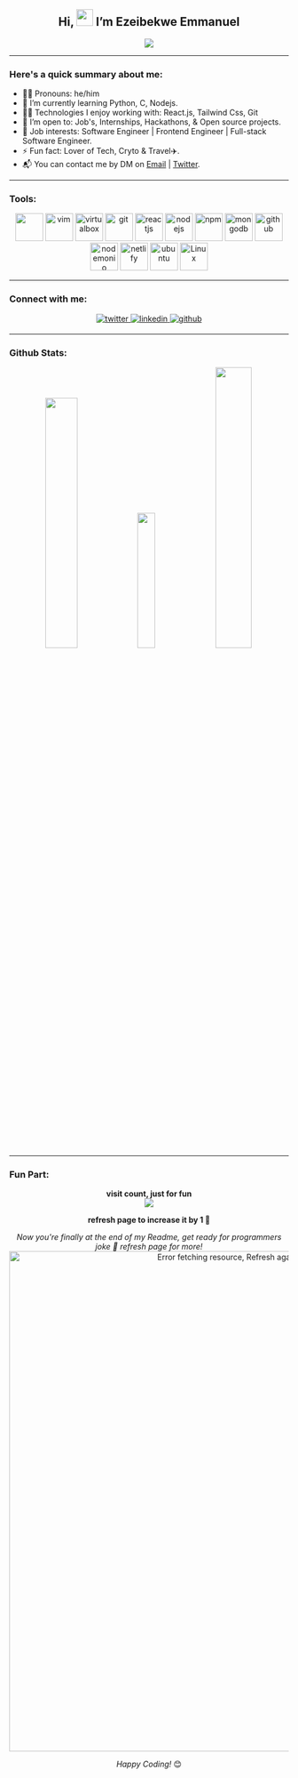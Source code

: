 ## <div align="center">Hi, <img src="https://media.giphy.com/media/hvRJCLFzcasrR4ia7z/giphy.gif" width="30px"> I’m Ezeibekwe Emmanuel</div> 

<div align="center">
<img src="https://readme-typing-svg.herokuapp.com/?lines=Software%20Engineer,;Full-stack%20Engineer%20-%20Frontend%20heavy.%20👨‍💻;With%202%2B%20years%20of%20coding%20experience;Lover%20Of%20Technology!%20😍;Love%20working%20remotely.%20🌍&font=Fira%20Code&center=true&width=550&height=45&color=FFFFFF&vCenter=true&size=22&pause=1500">
</div>

---

### Here's a quick summary about me:

- 👨‍💼 Pronouns: he/him
- 🌱 I’m currently learning Python, C, Nodejs.
- 👨‍💻 Technologies I enjoy working with: React.js, Tailwind Css, Git 
- 📂 I’m open to: Job's, Internships, Hackathons, & Open source projects.
- 💼 Job interests: Software Engineer | Frontend Engineer | Full-stack Software Engineer.
- ⚡ Fun fact: Lover of Tech, Cryto & Travel✈️.
- 📬 You can contact me by DM on [Email](mailto:ezeibekweemma@gmail.com) | [Twitter](https://twitter.com/ezeibekweemma).

---

### Tools:

<div align="center">
<img width="50" src="https://www.vectorlogo.zone/logos/visualstudio_code/visualstudio_code-icon.svg">

<img alt="vim" width="50px" src="https://www.vectorlogo.zone/logos/vim/vim-icon.svg" />

<img src="https://www.vectorlogo.zone/logos/virtualbox/virtualbox-icon.svg" alt="virtualbox" width="50"/>

<img src="https://www.vectorlogo.zone/logos/git-scm/git-scm-icon.svg" alt="git" width="50"/>

<img src="https://www.vectorlogo.zone/logos/reactjs/reactjs-icon.svg" alt="reactjs" width="50"/>
	
<img src="https://www.vectorlogo.zone/logos/nodejs/nodejs-icon.svg" alt="nodejs" width="50"/>
	
<img src="https://www.vectorlogo.zone/logos/npmjs/npmjs-ar21.svg" alt="npm" width="50">

<img src="https://img.icons8.com/color/452/mongodb.png" alt="mongodb" width="50">

<img src="https://www.vectorlogo.zone/logos/github/github-icon.svg" alt="github" width="50"/>

<img src="https://www.vectorlogo.zone/logos/nodemonio/nodemonio-icon.svg" alt="nodemonio" width="50"/>

<img src="https://www.vectorlogo.zone/logos/netlify/netlify-icon.svg" alt="netlify" width="50"/>
	
<img src="https://www.vectorlogo.zone/logos/ubuntu/ubuntu-icon.svg" alt="ubuntu" width="50"/>

<img alt="Linux" width="50px" src="https://www.vectorlogo.zone/logos/linux/linux-icon.svg" />
</div>

---

### Connect with me: 
<div align="center">
<a href="https://twitter.com/ezeibekweemma" target="_blank">
<img src=https://img.shields.io/badge/twitter-%2300acee.svg?&style=for-the-badge&logo=twitter&logoColor=white alt=twitter style="margin-bottom: 5px;" />
</a> 

<a href="https://linkedin.com/in/ezeibekweemma" target="_blank">
<img src=https://img.shields.io/badge/linkedin-%231E77B5.svg?&style=for-the-badge&logo=linkedin&logoColor=white alt=linkedin style="margin-bottom: 5px;" />
</a>

<a href="https://github.com/ezeibekweemma" target="_blank">
<img src=https://img.shields.io/badge/github-%2324292e.svg?&style=for-the-badge&logo=github&logoColor=white alt=github style="margin-bottom: 5px;" />
</a>
</div>

---

### Github Stats:
<div align="center">
  <img src="https://github-readme-stats.vercel.app/api?username=ezeibekweemma&show_icons=true&count_private=true&hide_border=true" width="34%"/>
  <img src="https://github-readme-stats.vercel.app/api/top-langs/?username=ezeibekweemma&hide_border=true&layout=compact" width="25%" />
  <img src="https://github-readme-streak-stats.herokuapp.com/?user=ezeibekweemma" width="36%" />
</div> 

---

### Fun Part:
<div align="center"> 
<b>visit count, just for fun</b><br>
  <img src="https://profile-counter.glitch.me/ezeibekweemma/count.svg" />
</div>
<p align="center">
  <b>refresh page to increase it by 1 🤪</b>
</p>

<div align="center">
<i>Now you're finally at the end of my Readme, get ready for programmers joke 🤪 refresh page for more!</i>

<img align="center" src="https://readme-jokes.vercel.app/api?theme=darcula" alt="Error fetching resource, Refresh again to view Jokes Card" theme="prussian" width='900' />

<i>Happy Coding!</i> 😊

</div>
